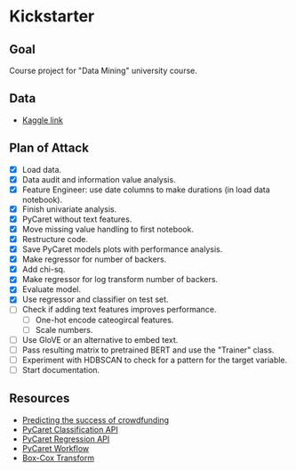 # Kickstarter

## Goal

Course project for "Data Mining" university course.

## Data

- [Kaggle link](https://www.kaggle.com/datasets/iamsajanbhagat/kickstarter)

## Plan of Attack

- [X] Load data.
- [X] Data audit and information value analysis.
- [X] Feature Engineer: use date columns to make durations (in load data notebook).
- [X] Finish univariate analysis.
- [X] PyCaret without text features.
- [X] Move missing value handling to first notebook.
- [X] Restructure code.
- [X] Save PyCaret models plots with performance analysis.
- [X] Make regressor for number of backers.
- [X] Add chi-sq.
- [X] Make regressor for log transform number of backers.
- [X] Evaluate model.
- [X] Use regressor and classifier on test set.
- [ ] Check if adding text features improves performance.
  - [ ] One-hot encode cateogircal features.
  - [ ] Scale numbers.
- [ ] Use GloVE or an alternative to embed text.
- [ ] Pass resulting matrix to pretrained BERT and use the "Trainer" class.
- [ ] Experiment with HDBSCAN to check for a pattern for the target variable.
- [ ] Start documentation.

## Resources

- [Predicting the success of crowdfunding](https://cs230.stanford.edu/projects_spring_2018/reports/8289614.pdf)
- [PyCaret Classification API](https://pycaret.readthedocs.io/en/stable/api/classification.html)
- [PyCaret Regression API](https://pycaret.readthedocs.io/en/stable/api/regression.html)
- [PyCaret Workflow](https://towardsdatascience.com/introduction-to-binary-classification-with-pycaret-a37b3e89ad8d)
- [Box-Cox Transform](https://towardsdatascience.com/top-3-methods-for-handling-skewed-data-1334e0debf45)
